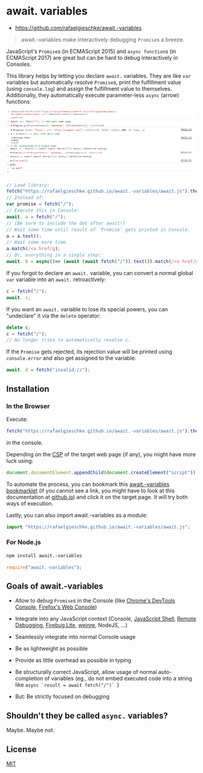 # await. variables 

- <https://github.com/rafaelgieschke/await.-variables>

> await.-variables make interactively debugging `Promise`s a breeze.

JavaScript's `Promise`s (in ECMAScript 2015) and `async function`s (in ECMAScript 2017) are great but can be hard to debug interactively in Consoles.

This library helps by letting you declare `await.` variables. They are like `var` variables but automatically resolve `Promise`s, print the fulfillment value (using `console.log`) and assign the fulfillment value to themselves. Additionally, they automatically execute parameter-less `async` (arrow) functions:

![Screenshot](screenshot1.png)
![Screenshot](screenshot2.png)

```javascript
// Load library:
fetch("https://rafaelgieschke.github.io/await.-variables/await.js").then(v=>v.text()).then(eval);
// Instead of:
var promise = fetch("/");
// Execute this in Console:
await. a = fetch("/");
// (Be sure to include the dot after await!)
// Wait some time until result of `Promise` gets printed in Console.
a = a.text();
// Wait some more time.
a.match(/<a href/g);
// Or, everything in a single step:
await. b = async()=> (await (await fetch("/")).text()).match(/<a href/g);
```

If you forgot to declare an `await.` variable, you can convert a normal global `var` variable into an `await.` retroactively:

```javascript
c = fetch("/");
await. c;
```

If you want an `await.` variable to lose its special powers, you can "undeclare" it via the `delete` operator:

```javascript
delete c;
c = fetch("/");
// No longer tries to automatically resolve c.
```

If the `Promise` gets rejected, its rejection value will be printed using `console.error` and also get assigned to the variable:

```javascript
await. d = fetch("invalid://");
```

## Installation

### In the Browser

Execute:

```javascript
fetch("https://rafaelgieschke.github.io/await.-variables/await.js").then(v=>v.text()).then(eval);
```

in the console.

Depending on the [CSP](https://w3c.github.io/webappsec-csp/) of the target web page (if any), you might have more luck using:

```javascript
document.documentElement.appendChild(document.createElement("script")).src="https://rafaelgieschke.github.io/await.-variables/await.js";
```

To automate the process, you can bookmark this
<a href="javascript:fetch('https://rafaelgieschke.github.io/await.-variables/await.js').then(v=>v.text()).then(eval);document.documentElement.appendChild(document.createElement('script')).src='https://rafaelgieschke.github.io/await.-variables/await.js';void0">await.-variables bookmarklet</a> (if you cannot see a link, you might have to look at this documentation at [github.io](https://rafaelgieschke.github.io/await.-variables/)) and click it on the target page. It will try both ways of execution.

Lastly, you can also import await.-variables as a module:

```javascript
import "https://rafaelgieschke.github.io/await.-variables/await.js";
```

### For Node.js

```sh
npm install await.-variables
```

```javascript
require("await.-variables");
```

## Goals of await.-variables

- Allow to debug `Promise`s in the Console (like [Chrome's DevTools Console](https://developers.google.com/web/tools/chrome-devtools/console/), [Firefox's Web Console](https://developer.mozilla.org/en-US/docs/Tools/Web_Console))
- Integrate into any JavaScript context (Console, [JavaScript Shell](http://www.squarefree.com/shell/), [Remote Debugging](https://developers.google.com/web/tools/chrome-devtools/remote-debugging/), [Firebug Lite](https://getfirebug.com/firebuglite), [weinre](https://people.apache.org/~pmuellr/weinre/docs/latest/), NodeJS, ...)
- Seamlessly integrate into normal Console usage
- Be as lightweight as possible
- Provide as little overhead as possible in typing
- Be structurally correct JavaScript, allow usage of normal auto-completion of variables (eg., do not embed executed code into a string like ``async `result = await fetch("/")` ``)

- But: Be strictly focused on debugging

## Shouldn't they be called `async.` variables?

Maybe. Maybe not.

## License

[MIT](https://opensource.org/licenses/MIT)
